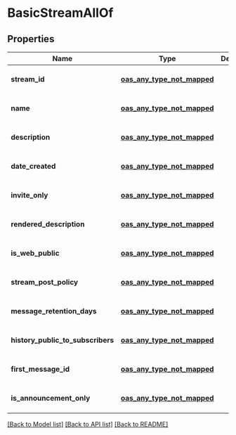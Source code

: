 # BasicStreamAllOf
## Properties

Name | Type | Description | Notes
------------ | ------------- | ------------- | -------------
**stream\_id** | [**oas_any_type_not_mapped**](.md) |  | [optional] [default to null]
**name** | [**oas_any_type_not_mapped**](.md) |  | [optional] [default to null]
**description** | [**oas_any_type_not_mapped**](.md) |  | [optional] [default to null]
**date\_created** | [**oas_any_type_not_mapped**](.md) |  | [optional] [default to null]
**invite\_only** | [**oas_any_type_not_mapped**](.md) |  | [optional] [default to null]
**rendered\_description** | [**oas_any_type_not_mapped**](.md) |  | [optional] [default to null]
**is\_web\_public** | [**oas_any_type_not_mapped**](.md) |  | [optional] [default to null]
**stream\_post\_policy** | [**oas_any_type_not_mapped**](.md) |  | [optional] [default to null]
**message\_retention\_days** | [**oas_any_type_not_mapped**](.md) |  | [optional] [default to null]
**history\_public\_to\_subscribers** | [**oas_any_type_not_mapped**](.md) |  | [optional] [default to null]
**first\_message\_id** | [**oas_any_type_not_mapped**](.md) |  | [optional] [default to null]
**is\_announcement\_only** | [**oas_any_type_not_mapped**](.md) |  | [optional] [default to null]

[[Back to Model list]](../README.md#documentation-for-models) [[Back to API list]](../README.md#documentation-for-api-endpoints) [[Back to README]](../README.md)

